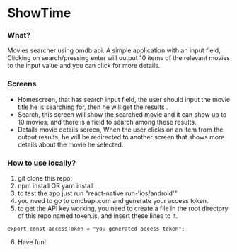 # ShowTime

### What?

Movies searcher using omdb api. A simple application with an input field, Clicking on search/pressing enter will output 10 items of the relevant movies to the input value and you can click for more details.

### Screens

- Homescreen, that has search input field, the user should input the movie title he is searching for, then he will get the results .
- Search, this screen will show the searched movie and it can show up to 10 movies, and there is a field to search among these results.
- Details movie details screen, When the user clicks on an item from the output results, he will be redirected to another screen that shows more details about the movie he selected.

### How to use locally?

1. git clone this repo.
2. npm install OR yarn install
3. to test the app just run "react-native run-'ios/android'"
4. you need to go to omdbapi.com and generate your access token.
5. to get the API key working, you need to create a file in the root directory of this repo named token.js, and insert these lines to it.

```
export const accessToken = "you generated access token";
```

6. Have fun!
